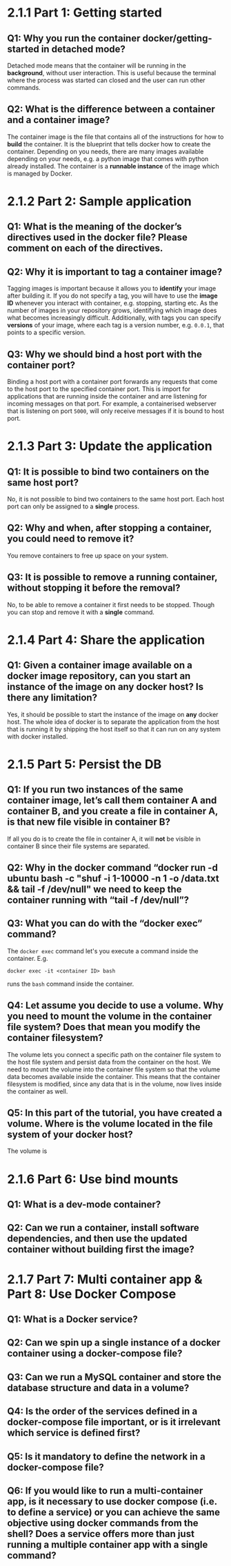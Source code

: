 # 2.1.1 Part 1: Getting started

## Q1: Why you run the container docker/getting-started in detached mode?
Detached mode means that the container will be running in the **background**, without user interaction. This is useful because the terminal where the process was started can closed and the user can run other commands.

## Q2: What is the difference between a container and a container image?
The container image is the file that contains all of the instructions for how to **build** the container. It is the blueprint that tells docker how to create the container. Depending on you needs, there are many images available depending on your needs, e.g. a python image that comes with python already installed. The container is a **runnable instance** of the image which is managed by Docker.

# 2.1.2 Part 2: Sample application
## Q1: What is the meaning of the docker’s directives used in the docker file? Please comment on each of the directives.
## Q2: Why it is important to tag a container image?
Tagging images is important because it allows you to **identify** your image after building it. If you do not specify a tag, you will have to use the **image ID** whenever you interact with container, e.g. stopping, starting etc. As the number of images in your repository grows, identifying which image does what becomes increasingly difficult. Additionally, with tags you can specify **versions** of your image, where each tag is a version number, e.g. `0.0.1`, that points to a specific version.

## Q3: Why we should bind a host port with the container port?
Binding a host port with a container port forwards any requests that come to the host port to the specified container port. This is import for applications that are running inside the container and arre listening for incoming messages on that port. For example, a containerised webserver that is listening on port `5000`, will only receive messages if it is bound to host port. 

# 2.1.3 Part 3: Update the application
## Q1: It is possible to bind two containers on the same host port?
No, it is not possible to bind two containers to the same host port. Each host port can only be assigned to a **single** process.

## Q2: Why and when, after stopping a container, you could need to remove it?
You remove containers to free up space on your system.

## Q3: It is possible to remove a running container, without stopping it before the removal?
No, to be able to remove a container it first needs to be stopped. Though you can stop and remove it with a **single** command.

# 2.1.4 Part 4: Share the application
## Q1: Given a container image available on a docker image repository, can you start an instance of the image on any docker host? Is there any limitation?
Yes, it should be possible to start the instance of the image on **any** docker host. The whole idea of docker is to separate the application from the host that is running it by shipping the host itself so that it can run on any system with docker installed.

# 2.1.5 Part 5: Persist the DB
## Q1: If you run two instances of the same container image, let’s call them container A and container B, and you create a file in container A, is that new file visible in container B?
If all you do is to create the file in container A, it will **not** be visible in container B since their file systems are separated.

## Q2: Why in the docker command “docker run -d ubuntu bash -c "shuf -i 1-10000 -n 1 -o /data.txt && tail -f /dev/null" we need to keep the container running with “tail -f /dev/null”?

## Q3: What you can do with the “docker exec” command?
The `docker exec` command let's you execute a command inside the container. E.g.
```
docker exec -it <container ID> bash
```
runs the `bash` command inside the container.

## Q4: Let assume you decide to use a volume. Why you need to mount the volume in the container file system? Does that mean you modify the container filesystem?
The volume lets you connect a specific path on the container file system to the host file system and persist data from the container on the host. We need to mount the volume into the container file system so that the volume data becomes available inside the container. This means that the container filesystem is modified, since any data that is in the volume, now lives inside the container as well.

## Q5: In this part of the tutorial, you have created a volume. Where is the volume located in the file system of your docker host?
The volume is 

# 2.1.6 Part 6: Use bind mounts
## Q1: What is a dev-mode container?
## Q2: Can we run a container, install software dependencies, and then use the updated container without building first the image?

# 2.1.7 Part 7: Multi container app & Part 8: Use Docker Compose
## Q1: What is a Docker service?
## Q2: Can we spin up a single instance of a docker container using a docker-compose file?
## Q3: Can we run a MySQL container and store the database structure and data in a volume?
## Q4: Is the order of the services defined in a docker-compose file important, or is it irrelevant which service is defined first?
## Q5: Is it mandatory to define the network in a docker-compose file?
## Q6: If you would like to run a multi-container app, is it necessary to use docker compose (i.e. to define a service) or you can achieve the same objective using docker commands from the shell? Does a service offers more than just running a multiple container app with a single command?